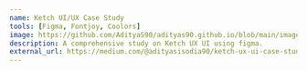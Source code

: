 ```yaml
---
name: Ketch UI/UX Case Study
tools: [Figma, Fontjoy, Coolors]
image: https://github.com/AdityaS90/adityas90.github.io/blob/main/images/A4%20-%203.png
description: A comprehensive study on Ketch UX UI using figma.
external_url: https://medium.com/@adityasisodia90/ketch-ux-ui-case-study-d9fce0727dd5
---
```

